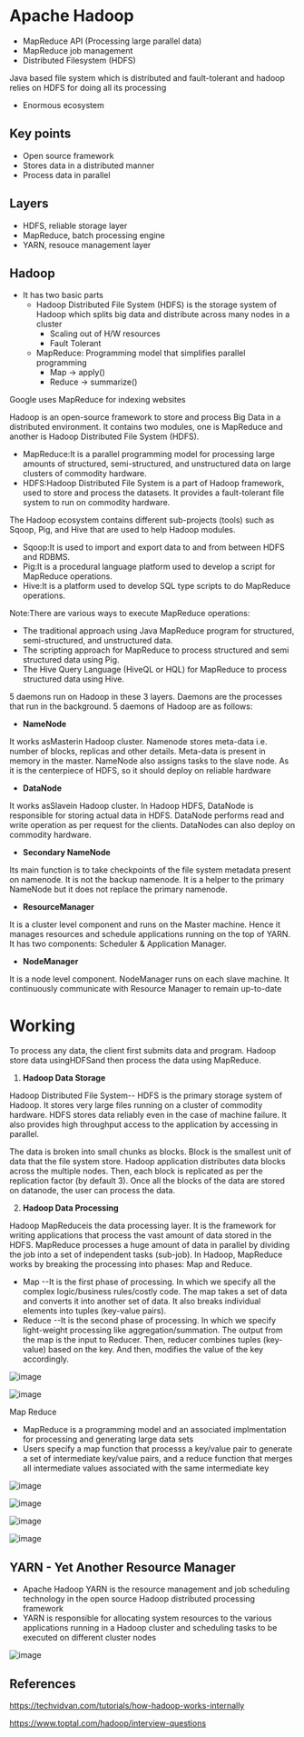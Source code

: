 # Apache Hadoop

- MapReduce API (Processing large parallel data)
- MapReduce job management
- Distributed Filesystem (HDFS)

Java based file system which is distributed and fault-tolerant and hadoop relies on HDFS for doing all its processing

- Enormous ecosystem

## Key points

- Open source framework
- Stores data in a distributed manner
- Process data in parallel

## Layers

- HDFS, reliable storage layer
- MapReduce, batch processing engine
- YARN, resouce management layer

## Hadoop

- It has two basic parts
  - Hadoop Distributed File System (HDFS) is the storage system of Hadoop which splits big data and distribute across many nodes in a cluster
    - Scaling out of H/W resources
    - Fault Tolerant
  - MapReduce: Programming model that simplifies parallel programming
    - Map -> apply()
    - Reduce -> summarize()

Google uses MapReduce for indexing websites

Hadoop is an open-source framework to store and process Big Data in a distributed environment. It contains two modules, one is MapReduce and another is Hadoop Distributed File System (HDFS).

- MapReduce:It is a parallel programming model for processing large amounts of structured, semi-structured, and unstructured data on large clusters of commodity hardware.
- HDFS:Hadoop Distributed File System is a part of Hadoop framework, used to store and process the datasets. It provides a fault-tolerant file system to run on commodity hardware.

The Hadoop ecosystem contains different sub-projects (tools) such as Sqoop, Pig, and Hive that are used to help Hadoop modules.

- Sqoop:It is used to import and export data to and from between HDFS and RDBMS.
- Pig:It is a procedural language platform used to develop a script for MapReduce operations.
- Hive:It is a platform used to develop SQL type scripts to do MapReduce operations.

Note:There are various ways to execute MapReduce operations:

- The traditional approach using Java MapReduce program for structured, semi-structured, and unstructured data.
- The scripting approach for MapReduce to process structured and semi structured data using Pig.
- The Hive Query Language (HiveQL or HQL) for MapReduce to process structured data using Hive.

5 daemons run on Hadoop in these 3 layers. Daemons are the processes that run in the background. 5 daemons of Hadoop are as follows:

- **NameNode**

It works asMasterin Hadoop cluster. Namenode stores meta-data i.e. number of blocks, replicas and other details. Meta-data is present in memory in the master. NameNode also assigns tasks to the slave node. As it is the centerpiece of HDFS, so it should deploy on reliable hardware

- **DataNode**

It works asSlavein Hadoop cluster. In Hadoop HDFS, DataNode is responsible for storing actual data in HDFS. DataNode performs read and write operation as per request for the clients. DataNodes can also deploy on commodity hardware.

- **Secondary NameNode**

Its main function is to take checkpoints of the file system metadata present on namenode. It is not the backup namenode. It is a helper to the primary NameNode but it does not replace the primary namenode.

- **ResourceManager**

It is a cluster level component and runs on the Master machine. Hence it manages resources and schedule applications running on the top of YARN. It has two components: Scheduler & Application Manager.

- **NodeManager**

It is a node level component. NodeManager runs on each slave machine. It continuously communicate with Resource Manager to remain up-to-date

# Working

To process any data, the client first submits data and program. Hadoop store data usingHDFSand then process the data using MapReduce.

1. **Hadoop Data Storage**

Hadoop Distributed File System-- HDFS is the primary storage system of Hadoop. It stores very large files running on a cluster of commodity hardware. HDFS stores data reliably even in the case of machine failure. It also provides high throughput access to the application by accessing in parallel.

The data is broken into small chunks as blocks. Block is the smallest unit of data that the file system store. Hadoop application distributes data blocks across the multiple nodes. Then, each block is replicated as per the replication factor (by default 3). Once all the blocks of the data are stored on datanode, the user can process the data.

2. **Hadoop Data Processing**

Hadoop MapReduceis the data processing layer. It is the framework for writing applications that process the vast amount of data stored in the HDFS. MapReduce processes a huge amount of data in parallel by dividing the job into a set of independent tasks (sub-job). In Hadoop, MapReduce works by breaking the processing into phases: Map and Reduce.

- Map --It is the first phase of processing. In which we specify all the complex logic/business rules/costly code. The map takes a set of data and converts it into another set of data. It also breaks individual elements into tuples (key-value pairs).
- Reduce --It is the second phase of processing. In which we specify light-weight processing like aggregation/summation. The output from the map is the input to Reducer. Then, reducer combines tuples (key-value) based on the key. And then, modifies the value of the key accordingly.

![image](../../media/Technologies-Apache-Apache-Hadoop-image1.png)

![image](../../media/Technologies-Apache-Apache-Hadoop-image2.png)

Map Reduce

- MapReduce is a programming model and an associated implmentation for processing and generating large data sets
- Users specify a map function that processs a key/value pair to generate a set of intermediate key/value pairs, and a reduce function that merges all intermediate values associated with the same intermediate key

![image](../../media/Technologies-Apache-Apache-Hadoop-image3.png)

![image](../../media/Technologies-Apache-Apache-Hadoop-image4.png)

![image](../../media/Technologies-Apache-Apache-Hadoop-image5.png)

![image](../../media/Technologies-Apache-Apache-Hadoop-image6.png)

## YARN - Yet Another Resource Manager

- Apache Hadoop YARN is the resource management and job scheduling technology in the open source Hadoop distributed processing framework
- YARN is responsible for allocating system resources to the various applications running in a Hadoop cluster and scheduling tasks to be executed on different cluster nodes

![image](../../media/Technologies-Apache-Apache-Hadoop-image7.png)

## References

<https://techvidvan.com/tutorials/how-hadoop-works-internally>

<https://www.toptal.com/hadoop/interview-questions>
